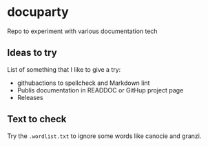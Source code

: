 # docuparty
Repo to experiment with various documentation tech

## Ideas to try
List of something that I like to give a try:

* githubactions to spellcheck and Markdown lint
* Publis documentation in READDOC or GitHup project page
* Releases

## Text to check

Try the `.wordlist.txt` to ignore some words like canocie and granzi.